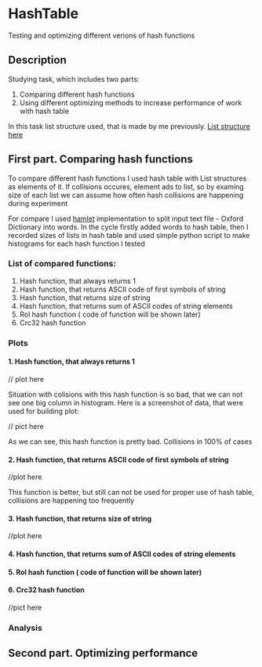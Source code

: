 HashTable
=========
Testing and optimizing different verions of hash functions

Description
-----------

Studying task, which includes two parts: 
1. Comparing different hash functions 
2. Using different optimizing methods to increase performance of work with hash table

In this task list structure used, that is made by me previously. [List structure here](https://github.com/RustamSubkhankulov/list "List Structure")

First part. Comparing hash functions
------------------------------------

To compare different hash functions I used hash table with List structures as elements of it. If collisions occures, element ads to list, 
so by examing size of each list we can assume how often hash collisions are happening during experiment

For compare I used [hamlet](https://github.com/RustamSubkhankulov/hamlet "Hamlet lib") implementation to split input text file - Oxford Dictionary into words.
In the cycle firstly added words to hash table, then I recorded sizes of lists in hash table and used simple python script to make histograms for each hash function I tested

<h3> List of compared functions: </h3>

1. Hash function, that always returns 1 
2. Hash function, that returns ASCII code of first symbols of string
3. Hash function, that returns size of string
4. Hash function, that returns sum of ASCII codes of string elements
5. Rol hash function ( code of function will be shown later)
6. Crc32 hash function

<h3> Plots </h3>

<h4> 1. Hash function, that always returns 1 </h4> 

  // plot here
  
Situation with colisions with this hash function is so bad, that we can not see one big column in histogram.
Here is a screenshot of data, that were used for building plot:

  // pict here

As we can see, this hash function is pretty bad. Collisions in 100% of cases

<h4> 2. Hash function, that returns ASCII code of first symbols of string </h4>

  //plot here

This function is better, but still can not be used for proper use of hash table, collisions are happening too frequently

<h4> 3. Hash function, that returns size of string </h4> 

  //plot here
  

<h4> 4. Hash function, that returns sum of ASCII codes of string elements </h4> 
<h4> 5. Rol hash function ( code of function will be shown later) </h4> 
<h4> 6. Crc32 hash function </h4> 

//pict here

<h3> Analysis </h4>


Second part. Optimizing performance
-----------------------------------

